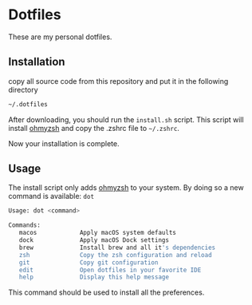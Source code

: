 # Dotfiles

These are my personal dotfiles.

## Installation
copy all source code from this repository and put it in the following directory
```sh
~/.dotfiles
```

After downloading, you should run the `install.sh` script. This script will install [ohmyzsh](https://ohmyz.sh) and copy the .zshrc file to `~/.zshrc`.

Now your installation is complete.

## Usage
The install script only adds [ohmyzsh](https://ohmyz.sh) to your system. By doing so a new command is available: `dot`
```sh
Usage: dot <command>

Commands:
   macos            Apply macOS system defaults
   dock             Apply macOS Dock settings
   brew             Install brew and all it's dependencies
   zsh              Copy the zsh configuration and reload
   git              Copy git configuration
   edit             Open dotfiles in your favorite IDE
   help             Display this help message
```

This command should be used to install all the preferences.
